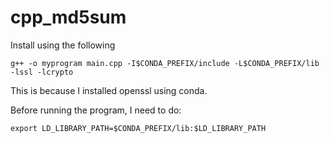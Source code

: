 # cpp_md5sum
Install using the following
```
g++ -o myprogram main.cpp -I$CONDA_PREFIX/include -L$CONDA_PREFIX/lib -lssl -lcrypto
```

This is because I installed openssl using conda.

Before running the program, I need to do: 
```
export LD_LIBRARY_PATH=$CONDA_PREFIX/lib:$LD_LIBRARY_PATH
```